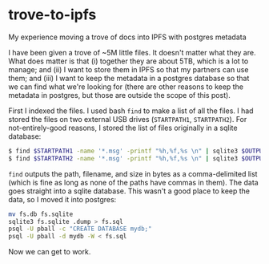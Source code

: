 # trove-to-ipfs

My experience moving a trove of docs into IPFS with postgres metadata

I have been given a trove of ~5M little files. It doesn't matter what they are. What does matter is that (i) together they are about 5TB, which is a lot to manage; and (ii) I want to store them in IPFS so that my partners can use them; and (iii) I want to keep the metadata in a postgres database so that we can find what we're looking for (there are other reasons to keep the metadata in postgres, but those are outside the scope of this post).

First I indexed the files. I used bash `find` to make a list of all the files. I had stored the files on two external USB drives (`STARTPATH1`, `STARTPATH2`). For not-entirely-good reasons, I stored the list of files originally in a sqlite database:
```bash
$ find $STARTPATH1 -name '*.msg' -printf "%h,%f,%s \n" | sqlite3 $OUTPUTF ".import --csv /dev/stdin fs"
$ find $STARTPATH2 -name '*.msg' -printf "%h,%f,%s \n" | sqlite3 $OUTPUTF ".import --csv /dev/stdin fs"
```
`find` outputs the path, filename, and size in bytes as a comma-delimited list (which is fine as long as none of the paths have commas in them). The data goes straight into a sqlite database. This wasn't a good place to keep the data, so I moved it into postgres:
```bash
mv fs.db fs.sqlite
sqlite3 fs.sqlite .dump > fs.sql
psql -U pball -c "CREATE DATABASE mydb;"
psql -U pball -d mydb -W < fs.sql
```
Now we can get to work.


<!-- done -->
